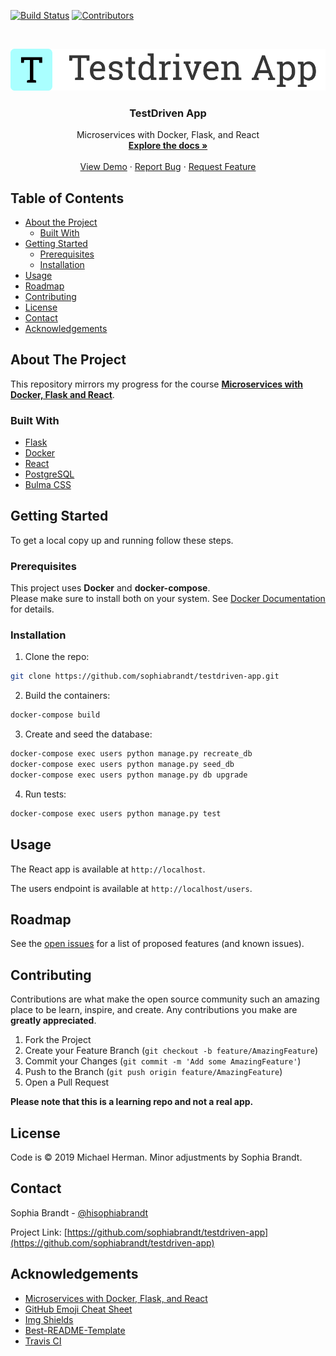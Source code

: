 <!-- PROJECT SHIELDS -->
<!--
-->

[![Build Status][build-shield]][build-url]
[![Contributors][contributors-shield]][contributors-url]

<!-- PROJECT LOGO -->
<br />
<p align="center">
  <a href="https://github.com/sophiabrandt/testdriven-app">
    <img src="logo.png" alt="Logo">
  </a>

  <h3 align="center">TestDriven App</h3>

  <p align="center">
    Microservices with Docker, Flask, and React
    <br />
    <a href="https://github.com/sophiabrandt/testdriven-app"><strong>Explore the docs »</strong></a>
    <br />
    <br />
    <a href="https://github.com/sophiabrandt/testdriven-app">View Demo</a>
    ·
    <a href="https://github.com/sophiabrandt/testdriven-app/issues">Report Bug</a>
    ·
    <a href="https://github.com/sophiabrandt/testdriven-app/issues">Request Feature</a>
  </p>
</p>

<!-- TABLE OF CONTENTS -->

## Table of Contents

- [About the Project](#about-the-project)
  - [Built With](#built-with)
- [Getting Started](#getting-started)
  - [Prerequisites](#prerequisites)
  - [Installation](#installation)
- [Usage](#usage)
- [Roadmap](#roadmap)
- [Contributing](#contributing)
- [License](#license)
- [Contact](#contact)
- [Acknowledgements](#acknowledgements)

<!-- ABOUT THE PROJECT -->

## About The Project

This repository mirrors my progress for the course **[Microservices with Docker, Flask and React][testdriven]**.

### Built With

- [Flask](https://palletsprojects.com/p/flask/)
- [Docker](https://www.docker.com/)
- [React](https://reactjs.org)
- [PostgreSQL](https://www.postgresql.org/)
- [Bulma CSS](https://bulma.io/)

<!-- GETTING STARTED -->

## Getting Started

To get a local copy up and running follow these steps.

### Prerequisites

This project uses **Docker** and **docker-compose**.  
Please make sure to install both on your system. See [Docker Documentation](https://docs.docker.com/) for details.

### Installation

1. Clone the repo:

```sh
git clone https://github.com/sophiabrandt/testdriven-app.git
```

2. Build the containers:

```sh
docker-compose build
```

3. Create and seed the database:

```sh
docker-compose exec users python manage.py recreate_db
docker-compose exec users python manage.py seed_db
docker-compose exec users python manage.py db upgrade
```

4. Run tests:

```sh
docker-compose exec users python manage.py test
```

<!-- USAGE EXAMPLES -->

## Usage

The React app is available at `http://localhost`.

The users endpoint is available at `http://localhost/users`.

<!-- ROADMAP -->

## Roadmap

See the [open issues](https://github.com/sophiabrandt/testdriven-app/issues) for a list of proposed features (and known issues).

<!-- CONTRIBUTING -->

## Contributing

Contributions are what make the open source community such an amazing place to be learn, inspire, and create. Any contributions you make are **greatly appreciated**.

1. Fork the Project
2. Create your Feature Branch (`git checkout -b feature/AmazingFeature`)
3. Commit your Changes (`git commit -m 'Add some AmazingFeature'`)
4. Push to the Branch (`git push origin feature/AmazingFeature`)
5. Open a Pull Request

**Please note that this is a learning repo and not a real app.**

<!-- LICENSE -->

## License

Code is &copy; 2019 Michael Herman. Minor adjustments by Sophia Brandt.

<!-- CONTACT -->

## Contact

Sophia Brandt - [@hisophiabrandt](https://twitter.com/hisophiabrandt)

Project Link: [https://github.com/sophiabrandt/testdriven-app](https://github.com/sophiabrandt/testdriven-app)

<!-- ACKNOWLEDGEMENTS -->

## Acknowledgements

- [Microservices with Docker, Flask, and React][testdriven]
- [GitHub Emoji Cheat Sheet](https://www.webpagefx.com/tools/emoji-cheat-sheet)
- [Img Shields](https://shields.io)
- [Best-README-Template][bestreadmetemplate]
- [Travis CI](https://travis-ci.org/)

<!-- MARKDOWN LINKS & IMAGES -->
<!-- https://www.markdownguide.org/basic-syntax/#reference-style-links -->

[build-shield]: https://travis-ci.org/sophiabrandt/testdriven-app.svg?branch=master
[build-url]: https://travis-ci.org/sophiabrandt/testdriven-app
[contributors-shield]: https://img.shields.io/badge/contributors-1-orange.svg?style=flat-square
[contributors-url]: https://github.com/sophiabrandt/testdriven-app/graphs/contributors
[bestreadmetemplate]: https://github.com/othneildrew/Best-README-Template
[testdriven]: https://testdriven.io/courses/microservices-with-docker-flask-and-react/

